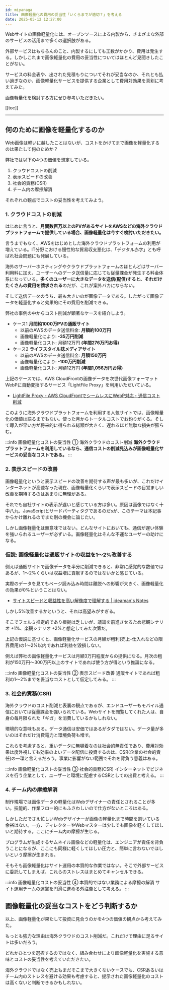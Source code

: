 ```yaml
---
id: miyanaga
title: 画像軽量化の費用の妥当性「いくらまでが適切？」を考える
date: 2025-05-12 12:27:00
---
```


Webサイトの画像軽量化には、オープンソースによる内製から、さまざまな外部のサービスの活用まで多くの選択肢がある。

外部サービスはもちろんのこと、内製するにしても工数がかかり、費用は発生する。しかしこれまで画像軽量化の費用の妥当性についてはほとんど見聞きしたことがない。

サービスの料金表や、出された見積もりについてそれが妥当なのか、それとも払い過ぎなのか、画像軽量化サービスを提供する企業として費用対効果を真剣に考えてみた。

画像軽量化を検討する方にぜひ参考いただきたい。

[[toc]]

---

## 何のために画像を軽量化するのか

Web画像は軽いに越したことはないが、コストをかけてまで画像を軽量化するのは果たして何のためか？

弊社では以下の4つの価値を想定している。

1. クラウドコストの削減
2. 表示スピードの改善
3. 社会的責務(CSR)
4. チーム内の摩擦解消

それぞれの観点でコストの妥当性を考えてみよう。

### 1. クラウドコストの削減

はじめに言うと、**月間数百万以上のPVがあるサイトをAWSなどの海外クラウドプラットフォームで提供している場合、画像軽量化は今すぐ検討いただきたい。**

言うまでもなく、AWSをはじめとした海外クラウドプラットフォームの利用が増えている。IT分野における慢性的な貿易収支悪化は、「デジタル赤字」とも呼ばれ社会問題にも発展している。

海外のサーバーホスティングやクラウドプラットフォームのほとんどはサーバー利用料に加え、ユーザーへのデータ送信量に応じても従量課金が発生する料金体系になっている。**多くのユーザーに大きなデータを送信(配信)すると、それだけたくさんの費用を請求される**のだが、これが案外バカにならない。

そして送信データのうち、最も大きいのが画像データである。したがって画像データを軽量化すると効果的にその費用を削減できる。

弊社の事例の中からコスト削減が顕著なケースを紹介しよう。

- ケース1 **月間約1000万PVの通販サイト**
  - 以前のAWSのデータ送信料金: **月額約100万円**
  - 画像軽量化により: **-35万円削減**
  - 画像軽量化コスト: 月額12万円 **(年間276万円お得)**
- ケース2 **ライフスタイル誌メディアサイト**
  - 以前のAWSのデータ送信料金: **月額150万円**
  - 画像軽量化により: **-100万円削減**
  - 画像軽量化コスト: 月額12万円 **(年間1,056万円お得)**

上記のケースでは、AWS CloudFrontの画像データを次世代画像フォーマットWebPに自動変換するサービス「LightFile Proxy」を利用いただいている。

- [LightFile Proxy - AWS CloudFrontでシームレスにWebP対応・通信コスト削減](https://www.lightfile-proxy.net/)

このように海外クラウドプラットフォームを利用する人気サイトでは、画像軽量化の価値は語るまでもない。使った月からトータルコストでお釣りがくる。そして導入が早い方が将来的に得られる総額が大きく、遅れるほど無駄な損失が膨らむ。

:::info 画像軽量化コストの妥当性 ① 海外クラウドのコスト削減
**海外クラウドプラットフォームを利用しているなら、通信コストの削減見込みが画像軽量化サービスの妥当なコストである。**
:::

### 2. 表示スピードの改善

画像軽量化というと表示スピードの改善を期待する声が最も多いが、これだけインターネットが高速なった現在、画像軽量化くらいで表示スピードの目覚ましい改善を期待するのはあまりに無理がある。

それでも自社サイトの表示が遅いと感じている方は多い。原因は画像ではなく十中八九、JavaScriptとサードパーティタグであるのだsが、このテーマは本記事からかけ離れるのでまた別の機会に論じたい。

しかし画像軽量化は無意味ではない。どんなサイトにおいても、通信が遅い体験を強いられるユーザーが必ずいる。画像軽量化はそんな不運なユーザーの助けになる。

### 仮説: 画像軽量化は通販サイトの収益を1〜2%改善する

例えば通販サイトで画像データを半分に削減できると、非常に感覚的な数値ではあるが、1〜2%くらいは収益増に貢献するのではないかと感じている。

実際のデータを見てもページ読み込み時間は離脱への影響が大きく、画像軽量化の効果が0%ということはない。

- [サイトスピードと収益性を高い解像度で理解する | ideaman's Notes](https://notes.ideamans.com/posts/2024/sitespeed-profiling.html)

しかし5%改善するかというと、それは高望みがすぎる。

そこでフェルミ推定的であり根拠は乏しいが、議論を前進させるため悲観シナリオ +1%、楽観シナリオ +2%と想定してみた次第だ。

上記の仮説に基づくと、画像軽量化サービスの月額が粗利(売上-仕入れなどの限界費用)の1〜2%以内であれば利益を毀損しない。

例えば弊社の画像軽量化サービスは月額3万円程度からの提供になる。月次の粗利が150万円〜300万円以上のサイトであれば使う方が得という推論になる。

:::info 画像軽量化コストの妥当性 ② 表示スピード改善
通販サイトであれば粗利の1〜2%までを妥当なコストとして仮定してみる。
:::

### 3. 社会的責務(CSR)

海外クラウドのコスト削減と表裏の観点であるが、エンドユーザーもモバイル通信においては従量課金を強いられている。Webサイトを閲覧してくれた人は、自身の毎月限られた「ギガ」を消費しているかもしれない。

環境的な意味もある。データ通信は安価ではあるがタダではない。データ量が多いのはそれだけ消費電力と環境負荷も増す。

これらを考慮すると、重いデータに無頓着なのは社会的無責任であり、費用対効果は度外視しても効率のよいデータ配信に投資するのは、CSR(企業の社会的責任)の一環と言えるだろう。事業に影響がない範囲でそれを背負う意義はある。

:::info 画像軽量化コストの妥当性 ③ 社会的責務(CSR)
インターネットでビジネスを行う企業として、ユーザーと環境に配慮するCSRとしての出費と考える。
:::

### 4. チーム内の摩擦解消

制作現場では画像データの軽量化はWebデザイナーの責任とされることが多い。技能的、作業フロー的にもふさわしいので仕方がないところはある。

しかしただでさえ忙しいWebデザイナーが画像の軽量化まで時間を割いている余裕はない。一方、ディレクターやWebマスターは少しでも画像を軽くしてほしいと期待する。ここにチーム内の摩擦が生じる。

プログラムが生成するサムネイル画像などの軽量化は、エンジニアが責任を背負うことになるが、ここにも同様に軽くしてほしい圧力と、簡単に言わないでほしいという摩擦が生まれる。

そもそも画像軽量化はサイト運用の本質的な作業ではない。そこで外部サービスに委託してしまえば、これらのストレスはまとめてキャンセルできる。

:::info 画像軽量化コストの妥当性 ④ 本質的ではない業務による摩擦の解消
サイト運用チームの運営を円滑に進める外注費として考える。
:::

## 画像軽量化の妥当なコストをどう判断するか

以上、画像軽量化が果たして投資に見合うのかを4つの価値の観点から考えてみた。

もっとも強力な理由は海外クラウドのコスト削減だ。これだけで理由に足るサイトは多いだろう。

どれかひとつを選択するのではなく、組み合わせにより画像軽量化を実施する意味とコストの妥当性を考えていただきたい。

海外クラウドではなく売上もまだそこまで大きくないケースでも、CSRあるいはチーム内のストレスを避ける効果も考慮すると、提示された画像軽量化のコストは高くないと判断できるかもしれない。
